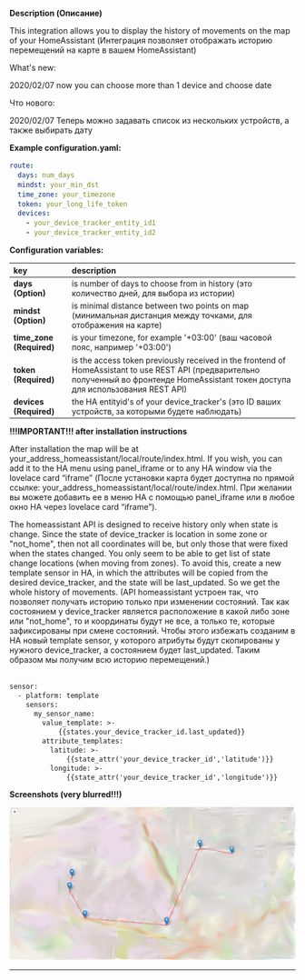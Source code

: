 **Description (Описание)**
<p>This integration allows you to display the history of movements on the map of your HomeAssistant (Интеграция позволяет отображать историю перемещений на карте в вашем HomeAssistant)</p>

What's new:

2020/02/07 now you can choose more than 1 device and choose date

Что нового:

2020/02/07 Теперь можно задавать список из нескольких устройств, а также выбирать дату

**Example configuration.yaml:**

```yaml
route:
  days: num_days
  mindst: your_min_dst
  time_zone: your_timezone
  token: your_long_life_token
  devices:
    - your_device_tracker_entity_id1
    - your_device_tracker_entity_id2
```



**Configuration variables:**  
  
key | description  
:--- | :---  
**days (Option)** | is number of days to choose from in history (это количество дней, для выбора из истории)
**mindst (Option)** | is minimal distance between two points on map (минимальная дистанция между точками, для отображения на карте)
**time_zone (Required)** | is your timezone, for example '+03:00' (ваш часовой пояс, например '+03:00')
**token (Required)** | is the access token previously received in the frontend of HomeAssistant to use REST API (предварительно полученный во фронтенде HomeAssistant токен доступа для использования REST API)
**devices (Required)** | the HA entityid's of your device_tracker's (это ID ваших устройств, за которыми будете наблюдать)
  
  
  
**!!!IMPORTANT!!! after installation instructions**

<p>After installation the map will be at your_address_homeassistant/local/route/index.html. If you wish, you can add it to the HA menu using panel_iframe or to any HA window via the lovelace card “iframe” (После установки карта будет доступна по прямой ссылке: your_address_homeassistant/local/route/index.html. При желании вы можете добавить ее в меню HA с помощью panel_iframe или в любое окно HA через lovelace card “iframe”).</p>

<p>The homeassistant API is designed to receive history only when state is change. Since the state of device_tracker is location in some zone or "not_home", then not all coordinates will be, but only those that were fixed when the states changed. You only seem to be able to get list of state change locations (when moving from zones). To avoid this, create a new template sensor in HA, in which the attributes will be copied from the desired device_tracker, and the state will be last_updated. So we get the whole history of movements. (API homeassistant устроен так, что позволяет получать историю только при изменении состояний. Так как состоянием у device_tracker является расположение в какой либо зоне или "not_home", то и координаты будут не все, а только те, которые зафиксированы при смене состояний. Чтобы этого избежать созданим в HA новый template sensor, у которого атрибуты будут скопированы у нужного device_tracker, а состоянием будет last_updated. Таким образом мы получим всю историю перемещений.)</p>

<pre><code>
sensor:
  - platform: template
    sensors:
      my_sensor_name:
        value_template: >-
            {{states.your_device_tracker_id.last_updated}}
        attribute_templates:
          latitude: >-
              {{state_attr('your_device_tracker_id','latitude')}}
          longitude: >-
              {{state_attr('your_device_tracker_id','longitude')}}
</code></pre>

**Screenshots (very blurred!!!)**

![example][exampleimg]



***

[exampleimg]: map.jpeg
